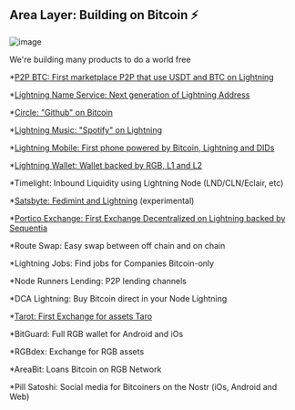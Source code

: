 ## Area Layer: Building on Bitcoin ⚡️

![image](https://user-images.githubusercontent.com/83122757/208729218-b7a58549-f4b3-4a39-8691-5719bc7cac04.png)


We're building many products to do a world free

*[P2P BTC: First marketplace P2P that use USDT and BTC on Lightning](https://github.com/Layer2Labs/P2PBTC)

*[Lightning Name Service: Next generation of Lightning Address](https://github.com/Layer2Labs/LightningNameService)

*[Circle: "Github" on Bitcoin](https://github.com/Layer2Labs/CircleInterface.github.io)

*[Lightning Music: "Spotify" on Lightning](https://github.com/Layer2Labs/LightningMusic)

*[Lightning Mobile: First phone powered by Bitcoin, Lightning and DIDs](https://github.com/Layer2Labs/Lightning-Mobile)

*[Lightning Wallet: Wallet backed by RGB, L1 and L2](https://github.com/Layer2Labs/LightningWallet1)

*Timelight: Inbound Liquidity using Lightning Node (LND/CLN/Eclair, etc)

*[Satsbyte: Fedimint and Lightning](https://github.com/Layer2Labs/Satsbyte) (experimental)

*[Portico Exchange: First Exchange Decentralized on Lightning backed by Sequentia](https://github.com/PorticoExchange)

*Route Swap: Easy swap between off chain and on chain

*Lightning Jobs: Find jobs for Companies Bitcoin-only

*Node Runners Lending: P2P lending channels

*DCA Lightning: Buy Bitcoin direct in your Node Lightning

*[Tarot: First Exchange for assets Taro](https://github.com/Layer2Labs/Tarot)

*BitGuard: Full RGB wallet for Android and iOs

*RGBdex: Exchange for RGB assets

*AreaBit: Loans Bitcoin on RGB Network

*Pill Satoshi: Social media for Bitcoiners on the Nostr (iOs, Android and Web)
